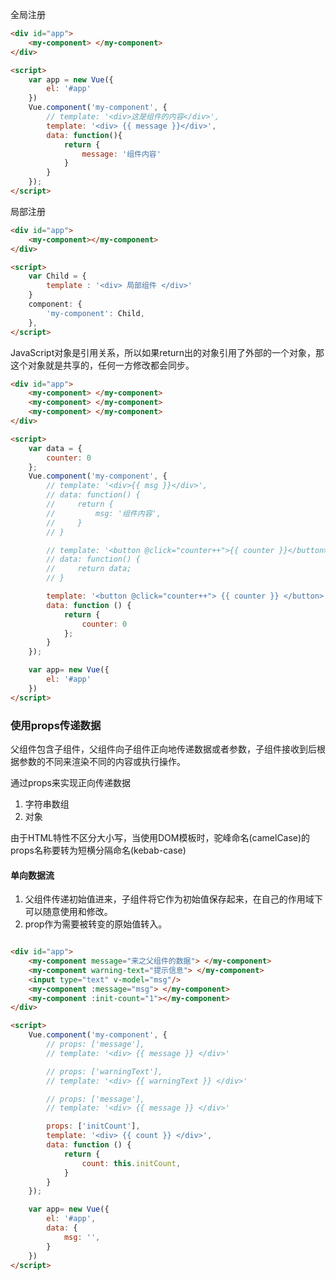 全局注册

```html
<div id="app">
    <my-component> </my-component>
</div>

<script>
    var app = new Vue({
        el: '#app' 
    })
    Vue.component('my-component', {
        // template: '<div>这是组件的内容</div>',
        template: '<div> {{ message }}</div>',
        data: function(){
            return {
                message: '组件内容'
            }
        }
    });
</script>
```

局部注册

```html
<div id="app">
    <my-component></my-component>
</div>

<script>
    var Child = {
        template : '<div> 局部组件 </div>'
    }
    component: {
        'my-component': Child,
    },
</script>
```

JavaScript对象是引用关系，所以如果return出的对象引用了外部的一个对象，那这个对象就是共享的，任何一方修改都会同步。

```html
<div id="app">
    <my-component> </my-component>
    <my-component> </my-component>
    <my-component> </my-component>
</div>

<script>
    var data = {
        counter: 0
    };
    Vue.component('my-component', {
        // template: '<div>{{ msg }}</div>',
        // data: function() {
        //     return {
        //         msg: '组件内容', 
        //     }
        // }

        // template: '<button @click="counter++">{{ counter }}</button>',
        // data: function() {
        //     return data;
        // }

        template: '<button @click="counter++"> {{ counter }} </button>',
        data: function () {
            return {
                counter: 0
            };
        }
    });

    var app= new Vue({
        el: '#app'
    })
</script>
```

### 使用props传递数据

父组件包含子组件，父组件向子组件正向地传递数据或者参数，子组件接收到后根据参数的不同来渲染不同的内容或执行操作。

通过props来实现正向传递数据
1. 字符串数组
2. 对象

由于HTML特性不区分大小写，当使用DOM模板时，驼峰命名(camelCase)的props名称要转为短横分隔命名(kebab-case)

#### 单向数据流

1. 父组件传递初始值进来，子组件将它作为初始值保存起来，在自己的作用域下可以随意使用和修改。
2. prop作为需要被转变的原始值转入。

```html

<div id="app">
    <my-component message="来之父组件的数据"> </my-component>
    <my-component warning-text="提示信息"> </my-component>
    <input type="text" v-model="msg"/>
    <my-component :message="msg"> </my-component>
    <my-component :init-count="1"></my-component>
</div>

<script>
    Vue.component('my-component', {
        // props: ['message'],
        // template: '<div> {{ message }} </div>'

        // props: ['warningText'],
        // template: '<div> {{ warningText }} </div>'

        // props: ['message'],
        // template: '<div> {{ message }} </div>'

        props: ['initCount'],
        template: '<div> {{ count }} </div>',
        data: function () {
            return {
                count: this.initCount,
            }
        }
    });

    var app= new Vue({
        el: '#app',
        data: {
            msg: '',
        }
    })
</script>


```






